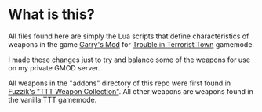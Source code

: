 What is this?
=============

All files found here are simply the Lua scripts that define characteristics of weapons in the game [Garry's Mod](https://gmod.facepunch.com/) for [Trouble in Terrorist Town](http://ttt.badking.net/) gamemode.

I made these changes just to try and balance some of the weapons for use on my private GMOD server.

All weapons in the "addons" directory of this repo were first found in [Fuzzik's "TTT Weapon Collection"](https://steamcommunity.com/sharedfiles/filedetails/?id=194965598).
All other weapons are weapons found in the vanilla TTT gamemode.
